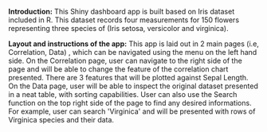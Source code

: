 **Introduction:** 
This Shiny dashboard app is built based on Iris dataset included in R. This dataset records four measurements for 150 flowers representing three species of (Iris setosa, versicolor and virginica). 

**Layout and instructions of the app:**
This app is laid out in 2 main pages (i.e, Correlation, Data) , which can be navigated using the menu on the left hand side. On the Correlation page, user can navigate to the right side of the page and will be able to change the feature of the correlation chart presented. There are 3 features that will be plotted against Sepal Length. On the Data page, user will be able to inspect the original dataset presented in a neat table, with sorting capabilities. User can also use the Search function on the top right side of the page to find any desired informations. For example, user can search 'Virginica' and will be presented with rows of Virginica species and their data. 
